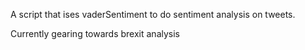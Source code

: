 A script that ises vaderSentiment to do sentiment analysis on tweets.

Currently gearing towards brexit analysis
